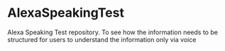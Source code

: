 # AlexaSpeakingTest
Alexa Speaking Test repository. To see how the information needs to be structured for users to understand the information only via voice
